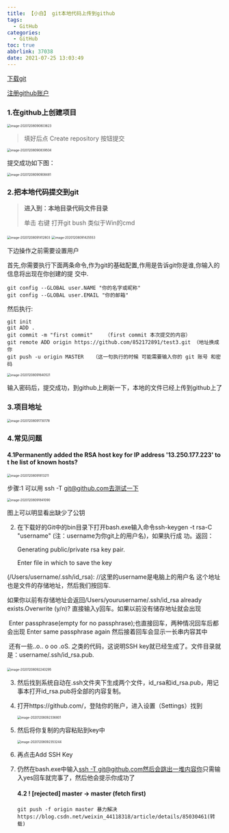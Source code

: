 ```yaml
---
title: 【小白】 git本地代码上传到github
tags:
  - GitHub
categories:
  - GitHub
toc: true
abbrlink: 37038
date: 2021-07-25 13:03:49
---
```




[下载git](https://git-scm.com/download/win)

[注册github账户](https://github.com/join?source=header-home)

<!--more-->

### 1.在github上创建项⽬

<img src="https://tva1.sinaimg.cn/large/0081Kckwgy1glg6vxki6zj30ms0csgzt.jpg" alt="image-20201208090803623" style="zoom:50%;" />

> 填好后点 Create repository 按钮提交

<img src="https://tva1.sinaimg.cn/large/0081Kckwgy1glg6w275wgj30ky0g2thz.jpg" alt="image-20201208090839504" style="zoom:50%;" />

提交成功如下图：

<img src="https://tva1.sinaimg.cn/large/0081Kckwgy1glg6wfzzi4j30mw0dw74w.jpg" alt="image-20201208090908481" style="zoom:50%;" />

### 2.把本地代码提交到git

> **进⼊到：本地⽬录代码⽂件⽬录**
>
> 单击 右键 打开git bush 类似于Win的cmd

<img src="https://tva1.sinaimg.cn/large/0081Kckwgy1glg6wiuqckj30ju0gewmt.jpg" alt="image-20201208091412803" style="zoom:50%;" />

<img src="https://tva1.sinaimg.cn/large/0081Kckwgy1glg6wn03q6j30mo0gcjvp.jpg" alt="image-20201208091425553" style="zoom:50%;" />

下边操作之前需要设置⽤户

⾸先,你需要执⾏下⾯两条命令,作为git的基础配置,作⽤是告诉git你是谁,你输⼊的信息将出现在你创建的提 交中.

 ~~~shel
git config --GLOBAL user.NAME "你的名字或昵称"
git config --GLOBAL user.EMAIL "你的邮箱"
 ~~~

然后执⾏:

~~~shell
git init
git ADD .
git commit -m "first commit"	（first commit 本次提交的内容）
git remote ADD origin https://github.com/852172891/test3.git （地址换成你
git push -u origin MASTER	（这⼀句执⾏的时候 可能需要输⼊你的 git 账号 和密码
~~~

<img src="https://tva1.sinaimg.cn/large/0081Kckwgy1glg6wqji2sj30mo0m21kx.jpg" alt="image-20201208091640521" style="zoom:50%;" />


输⼊密码后，提交成功，到github上刷新⼀下，本地的⽂件已经上传到github上了

### 3.项目地址

<img src="https://tva1.sinaimg.cn/large/0081Kckwgy1glg6wsmstij30k40i67ek.jpg" alt="image-20201208091730178" style="zoom:50%;" />

### 4.常见问题

#### 4.1Permanently added the RSA host key for IP address '13.250.177.223' to t he list of known hosts?

<img src="https://tva1.sinaimg.cn/large/0081Kckwgy1glg6ww10i2j30mq05y11w.jpg" alt="image-20201208091813211" style="zoom:50%;" />

步骤:1 可以⽤ ssh -T [git@github.com去测试⼀下](mailto:git@github.com去测试)

<img src="https://tva1.sinaimg.cn/large/0081Kckwgy1glg6wypyuvj30mq05sn52.jpg" alt="image-20201208091841090" style="zoom:50%;" />

图上可以明显看出缺少了公钥

 2. 在下载好的Git中的bin⽬录下打开bash.exe输⼊命令ssh-keygen -t rsa-C "username" (注：username为你git上的⽤户名)，如果执⾏成	功。返回：

    Generating public/private rsa key pair.

    Enter file in which to save the key

(/Users/username/.ssh/id_rsa):    //这⾥的username是电脑上的⽤户名 这个地址也是⽂件的存储地址，然后我们按回⻋.

如果你以前有存储地址会返回/Users/yourusername/.ssh/id_rsa already exists.Overwrite (y/n)? 直接输⼊y回⻋。如果以前没有储存地址就会出现

​		Enter passphrase(empty for no passphrase);也直接回⻋，两种情况回⻋后都会出现 Enter same passphrase again 然后接着回⻋会显示⼀⻓串内容其中

​	还有⼀些..o.. o oo .oS. 之类的代码，这说明SSH key就已经⽣成了。⽂件⽬录就是：username/.ssh/id_rsa.pub.

​	<img src="https://tva1.sinaimg.cn/large/0081Kckwgy1glg6x21r25j30mu086q3i.jpg" alt="image-20201208092240295" style="zoom:50%;" />

3. 然后找到系统⾃动在.ssh⽂件夹下⽣成两个⽂件，id_rsa和id_rsa.pub，⽤记事本打开id_rsa.pub将全部的内容复制。

4. 打开https://github.com/，登陆你的账户，进⼊设置（Settings）找到

   <img src="https://tva1.sinaimg.cn/large/0081Kckwgy1glg6x4do8bj30jg0e648f.jpg" alt="image-20201208092336801" style="zoom:50%;" />

5. 然后将你复制的内容粘贴到key中

   <img src="https://tva1.sinaimg.cn/large/0081Kckwgy1glg6x785wjj30mc0aatdo.jpg" alt="image-20201208092353244" style="zoom:50%;" />

6. 再点击Add SSH Key            

7. 仍然在bash.exe中输⼊[ssh -T git@github.com然后会跳出⼀堆内容你](mailto:ssh-Tgit@github.com然后会跳出)只需输⼊yes回⻋就完事了，然后他会提示你成功了

   #### 4.2 ! [rejected] master -> master (fetch first)

   ~~~shel
   git push -f origin master 暴⼒解决
   https://blog.csdn.net/weixin_44118318/article/details/85030461(转载)
   ~~~

   

